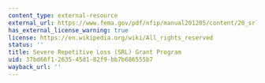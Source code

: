 ```yaml
---
content_type: external-resource
external_url: https://www.fema.gov/pdf/nfip/manual201205/content/20_srl.pdf
has_external_license_warning: true
license: https://en.wikipedia.org/wiki/All_rights_reserved
status: ''
title: Severe Repetitive Loss (SRL) Grant Program
uid: 37bd66f1-2635-45d1-82f9-bb7b686555b7
wayback_url: ''
---
```

